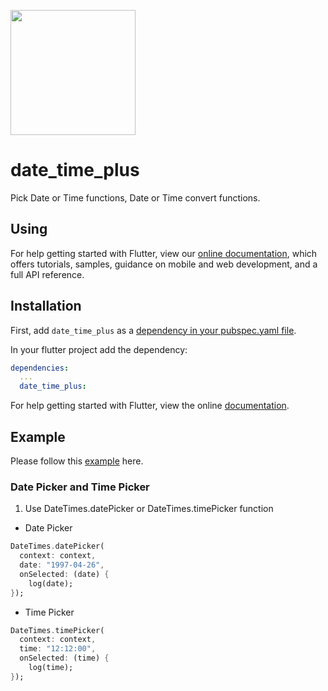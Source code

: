 [<img src="https://datadirr.com/datadirr.png" width="200" />](https://datadirr.com)


# date_time_plus

Pick Date or Time functions, Date or Time convert functions.

## Using

For help getting started with Flutter, view our
[online documentation](https://pub.dev/documentation/date_time_plus/latest), which offers tutorials,
samples, guidance on mobile and web development, and a full API reference.

## Installation

First, add `date_time_plus` as a [dependency in your pubspec.yaml file](https://flutter.dev/docs/development/platform-integration/platform-channels).

In your flutter project add the dependency:

```yml
dependencies:
  ...
  date_time_plus:
```

For help getting started with Flutter, view the online
[documentation](https://flutter.io/).

## Example

Please follow this [example](https://github.com/datadirr/date_time_plus/tree/master/example) here.


### Date Picker and Time Picker

1. Use DateTimes.datePicker or DateTimes.timePicker function

* Date Picker
```dart
DateTimes.datePicker(
  context: context,
  date: "1997-04-26",
  onSelected: (date) {
    log(date);
});
```

* Time Picker
```dart
DateTimes.timePicker(
  context: context,
  time: "12:12:00",
  onSelected: (time) {
    log(time);
});
```

